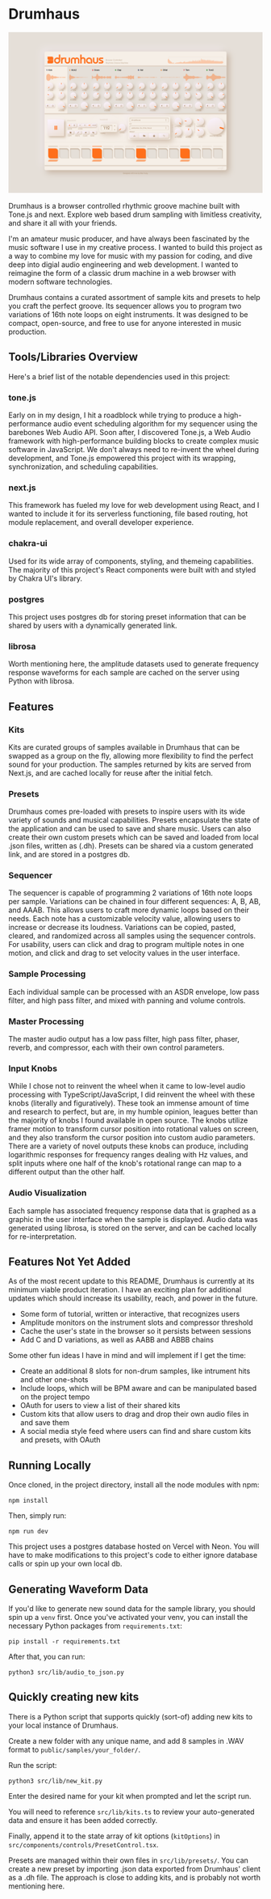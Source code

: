 # Drumhaus

![Sample Image](./Drumhaus.png)

Drumhaus is a browser controlled rhythmic groove machine built with Tone.js and next. Explore web based drum sampling with limitless creativity, and share it all with your friends.

I'm an amateur music producer, and have always been fascinated by the music software I use in my creative process. I wanted to build this project as a way to combine my love for music with my passion for coding, and dive deep into digial audio engineering and web development. I wanted to reimagine the form of a classic drum machine in a web browser with modern software technologies.

Drumhaus contains a curated assortment of sample kits and presets to help you craft the perfect groove. Its sequencer allows you to program two variations of 16th note loops on eight instruments. It was designed to be compact, open-source, and free to use for anyone interested in music production.

## Tools/Libraries Overview

Here's a brief list of the notable dependencies used in this project:

### tone.js

Early on in my design, I hit a roadblock while trying to produce a high-performance audio event scheduling algorithm for my sequencer using the barebones Web Audio API. Soon after, I discovered Tone.js, a Web Audio framework with high-performance building blocks to create complex music software in JavaScript. We don't always need to re-invent the wheel during development, and Tone.js empowered this project with its wrapping, synchronization, and scheduling capabilities.

### next.js

This framework has fueled my love for web development using React, and I wanted to include it for its serverless functioning, file based routing, hot module replacement, and overall developer experience.
 
### chakra-ui

Used for its wide array of components, styling, and themeing capabilities. The majority of this project's React components were built with and styled by Chakra UI's library.

### postgres

This project uses postgres db for storing preset information that can be shared by users with a dynamically generated link.

### librosa

Worth mentioning here, the amplitude datasets used to generate frequency response waveforms for each sample are cached on the server using Python with librosa.

## Features

### Kits

Kits are curated groups of samples available in Drumhaus that can be swapped as a group on the fly, allowing more flexibility to find the perfect sound for your production. The samples returned by kits are served from Next.js, and are cached locally for reuse after the initial fetch.

### Presets

Drumhaus comes pre-loaded with presets to inspire users with its wide variety of sounds and musical capabilities. Presets encapsulate the state of the application and can be used to save and share music. Users can also create their own custom presets which can be saved and loaded from local .json files, written as (.dh). Presets can be shared via a custom generated link, and are stored in a postgres db.

### Sequencer

The sequencer is capable of programming 2 variations of 16th note loops per sample. Variations can be chained in four different sequences: A, B, AB, and AAAB. This allows users to craft more dynamic loops based on their needs. Each note has a customizable velocity value, allowing users to increase or decrease its loudness. Variations can be copied, pasted, cleared, and randomized across all samples using the sequencer controls. For usability, users can click and drag to program multiple notes in one motion, and click and drag to set velocity values in the user interface.

### Sample Processing

Each individual sample can be processed with an ASDR envelope, low pass filter, and high pass filter, and mixed with panning and volume controls.

### Master Processing

The master audio output has a low pass filter, high pass filter, phaser, reverb, and compressor, each with their own control parameters.

### Input Knobs

While I chose not to reinvent the wheel when it came to low-level audio processing with TypeScript/JavaScript, I did reinvent the wheel with these knobs (literally and figuratively). These took an immense amount of time and research to perfect, but are, in my humble opinion, leagues better than the majority of knobs I found available in open source. The knobs utilize framer motion to transform cursor position into rotational values on screen, and they also transform the cursor position into custom audio parameters. There are a variety of novel outputs these knobs can produce, including logarithmic responses for frequency ranges dealing with Hz values, and split inputs where one half of the knob's rotational range can map to a different output than the other half.

### Audio Visualization

Each sample has associated frequency response data that is graphed as a graphic in the user interface when the sample is displayed. Audio data was generated using librosa, is stored on the server, and can be cached locally for re-interpretation.

## Features Not Yet Added

As of the most recent update to this README, Drumhaus is currently at its minimum viable product iteration. I have an exciting plan for additional updates which should increase its usability, reach, and power in the future.

- Some form of tutorial, written or interactive, that recognizes users
- Amplitude monitors on the instrument slots and compressor threshold
- Cache the user's state in the browser so it persists between sessions
- Add C and D variations, as well as AABB and ABBB chains

Some other fun ideas I have in mind and will implement if I get the time:

- Create an additional 8 slots for non-drum samples, like intrument hits and other one-shots
- Include loops, which will be BPM aware and can be manipulated based on the project tempo
- OAuth for users to view a list of their shared kits
- Custom kits that allow users to drag and drop their own audio files in and save them
- A social media style feed where users can find and share custom kits and presets, with OAuth

## Running Locally

Once cloned, in the project directory, install all the node modules with npm:

```
npm install
```

Then, simply run:

```
npm run dev
```

This project uses a postgres database hosted on Vercel with Neon. You will have to make modifications to this project's code to either ignore database calls or spin up your own local db.

## Generating Waveform Data

If you'd like to generate new sound data for the sample library, you should spin up a `venv` first. Once you've activated your venv, you can install the necessary Python packages from `requirements.txt`:

```
pip install -r requirements.txt
```

After that, you can run:

```
python3 src/lib/audio_to_json.py
```

## Quickly creating new kits

There is a Python script that supports quickly (sort-of) adding new kits to your local instance of Drumhaus.

Create a new folder with any unique name, and add 8 samples in .WAV format to `public/samples/your_folder/`.

Run the script:

```
python3 src/lib/new_kit.py
```

Enter the desired name for your kit when prompted and let the script run.

You will need to reference `src/lib/kits.ts` to review your auto-generated data and ensure it has been added correctly.

Finally, append it to the state array of kit options (`kitOptions`) in `src/components/controls/PresetControl.tsx`.

Presets are managed within their own files in `src/lib/presets/`. You can create a new preset by importing .json data exported from Drumhaus' client as a .dh file. The approach is close to adding kits, and is probably not worth mentioning here.